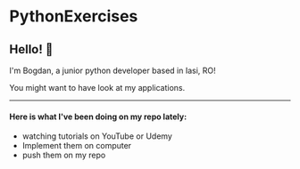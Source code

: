 # PythonExercises

## Hello! 👋

I'm Bogdan, a junior python developer based in Iasi, RO!

You might want to have look at my applications. 

---

#### Here is what I've been doing on my repo lately:

- watching tutorials on YouTube or Udemy 
- Implement them on computer
- push them on my repo 
    